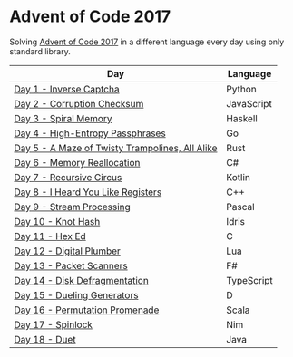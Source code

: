 # Advent of Code 2017

Solving [Advent of Code 2017](https://adventofcode.com/2017) in a different language every day using only standard library.

|Day|Language|
|---|---|
|[Day 1 - Inverse Captcha](Day%201%20-%20Inverse%20Captcha)|Python|
|[Day 2 - Corruption Checksum](Day%202%20-%20Corruption%20Checksum)|JavaScript|
|[Day 3 - Spiral Memory](Day%203%20-%20Spiral%20Memory)|Haskell|
|[Day 4 - High-Entropy Passphrases](Day%204%20-%20High-Entropy%20Passphrases)|Go|
|[Day 5 - A Maze of Twisty Trampolines, All Alike](Day%205%20-%20A%20Maze%20of%20Twisty%20Trampolines%2C%20All%20Alike)|Rust|
|[Day 6 - Memory Reallocation](Day%206%20-%20Memory%20Reallocation)|C#|
|[Day 7 - Recursive Circus](Day%207%20-%20Recursive%20Circus)|Kotlin|
|[Day 8 - I Heard You Like Registers](Day%208%20-%20I%20Heard%20You%20Like%20Registers)|C++|
|[Day 9 - Stream Processing](Day%209%20-%20Stream%20Processing)|Pascal|
|[Day 10 - Knot Hash](Day%2010%20-%20Knot%20Hash)|Idris|
|[Day 11 - Hex Ed](Day%2011%20-%20Hex%20Ed)|C|
|[Day 12 - Digital Plumber](Day%2012%20-%20Digital%20Plumber)|Lua|
|[Day 13 - Packet Scanners](Day%2013%20-%20Packet%20Scanners)|F#|
|[Day 14 - Disk Defragmentation](Day%2014%20-%20Disk%20Defragmentation)|TypeScript|
|[Day 15 - Dueling Generators](Day%2015%20-%20Dueling%20Generators)|D|
|[Day 16 - Permutation Promenade](Day%2016%20-%20Permutation%20Promenade)|Scala|
|[Day 17 - Spinlock](Day%2017%20-%20Spinlock)|Nim|
|[Day 18 - Duet](Day%2018%20-%20Duet)|Java|
